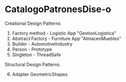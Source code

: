 # CatalogoPatronesDise-o

Creational Design Patterns

1. Factory method - Logistic App "GestionLogistica"
2. Abstract Factory - Furniture App "AlmacenMuebles"
3. Builder - AutomotiveIndustry
4. Person - Prototype
5. Singleton - ThreadSafe

Structural Design Patterns

6. Adapter GeometricShapes